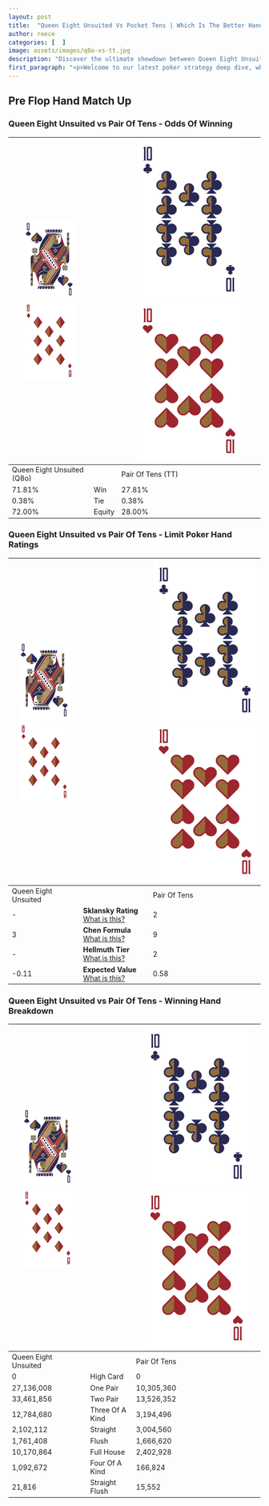 ```yaml
---
layout: post
title:  "Queen Eight Unsuited Vs Pocket Tens | Which Is The Better Hand In Poker? A Complete Guide"
author: reece
categories: [  ]
image: assets/images/q8o-vs-tt.jpg
description: "Discover the ultimate showdown between Queen Eight Unsuited and Pair Of Tens in poker! Uncover the odds, strategies, and scenarios where one hand triumphs over the other. Get ready to up your poker game with this thrilling analysis."
first_paragraph: "<p>Welcome to our latest poker strategy deep dive, where we're pitting two distinct hands against each other in a high-stakes showdown: Queen Eight Unsuited vs Pair Of Tens.</p><p>In the dynamic world of poker, every decision counts, and knowing which hand holds the upper hand is key to your success at the table.</p><p>In this article, we'll dissect these two hands, explore the scenarios where one dominates the other, and equip you with the knowledge to make strategic choices that can tip the odds in your favor.</p><p>Get ready to unravel the intriguing dynamics of these poker hands and elevate your game to new heights.</p>"
---
```




[comment]: # (sp0)

## Pre Flop Hand Match Up

<div class="table hand-ratings" markdown="1"> 



### Queen Eight Unsuited vs Pair Of Tens - Odds Of Winning


    
| ![image info](assets/images/hand1/Q.png) ![image info](assets/images/hand1/8o.png) |  | ![image info](assets/images/hand2/T.png) ![image info](assets/images/hand2/To.png) |
| -------- | -------- | -------- |
| Queen Eight Unsuited (Q8o) |  | Pair Of Tens (TT) |
| 71.81% | Win | 27.81% |
| 0.38% | Tie | 0.38% |
| 72.00% | Equity | 28.00% |




[comment]: # (sp1)



### Queen Eight Unsuited vs Pair Of Tens - Limit Poker Hand Ratings


    
| ![image info](assets/images/hand1/Q.png) ![image info](assets/images/hand1/8o.png) |  | ![image info](assets/images/hand2/T.png) ![image info](assets/images/hand2/To.png) |
| -------- | -------- | -------- |
| Queen Eight Unsuited |  | Pair Of Tens |
| - | **Sklansky Rating** [What is this?](/sklansky-rating-explained) | 2 |
| 3 | **Chen Formula** [What is this?](/chen-formula-explained) | 9 |
| - | **Hellmuth Tier** [What is this?](/Hellmuth-tier-explained) | 2 |
| -0.11 | **Expected Value** [What is this?](/expected-value-explained) | 0.58 |




[comment]: # (sp2)



### Queen Eight Unsuited vs Pair Of Tens - Winning Hand Breakdown


    
| ![image info](assets/images/hand1/Q.png) ![image info](assets/images/hand1/8o.png) |  | ![image info](assets/images/hand2/T.png) ![image info](assets/images/hand2/To.png) |
| -------- | -------- | -------- |
| Queen Eight Unsuited |  | Pair Of Tens |
| 0 | High Card | 0 |
| 27,136,008 | One Pair | 10,305,360 |
| 33,461,856 | Two Pair | 13,526,352 |
| 12,784,680 | Three Of A Kind | 3,194,496 |
| 2,102,112 | Straight | 3,004,560 |
| 1,761,408 | Flush | 1,666,620 |
| 10,170,864 | Full House | 2,402,928 |
| 1,092,672 | Four Of A Kind | 166,824 |
| 21,816 | Straight Flush | 15,552 |




[comment]: # (sp3)



</div>

[comment]: # (sp4)



[comment]: # (sp5)

